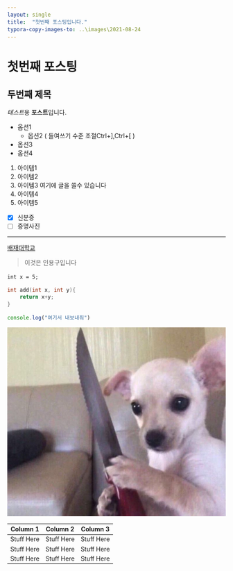 ```yaml
---
layout: single
title:  "첫번째 포스팅입니다."
typora-copy-images-to: ..\images\2021-08-24
---
```


# 첫번째 포스팅

## 두번째 제목

*테스트*용 **포스트**입니다.

- 옵션1
  - 옵션2 ( 들여쓰기 수준 조절Ctrl+],Ctrl+[ )
- 옵션3
- 옵션4

1. 아이템1
2. 아이템2
3. 아이템3
여기에 글을 쓸수 있습니다
4. 아이템4
5. 아이템5

- [x] 신분증
- [ ] 증명사진

------

[배재대학교](http://www.pcu.ac.kr)

> 이것은 인용구입니다

`int x = 5;`

```c++
int add(int x, int y){
    return x+y;
}
```

`````javascript
console.log("여기서 내보내줘")
`````

![IMG_4674](../images/2021-08-24/IMG_4674-16299430328631.jpg)

| Column 1   | Column 2   | Column 3   |
| ---------- | ---------- | ---------- |
| Stuff Here | Stuff Here | Stuff Here |
| Stuff Here | Stuff Here | Stuff Here |
| Stuff Here | Stuff Here | Stuff Here |

